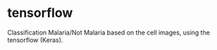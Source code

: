 # tensorflow
Classification Malaria/Not Malaria based on the cell images, using the tensorflow (Keras).
